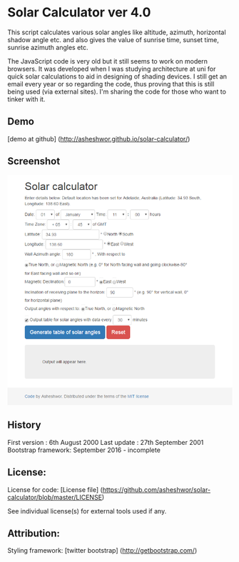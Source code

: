# Solar Calculator ver 4.0

This script calculates various solar angles like altitude, azimuth, horizontal shadow angle etc. and also gives the value of sunrise time, sunset time, sunrise azimuth angles etc.

The JavaScript code is very old but it still seems to work on modern browsers. It was developed when I was studying architecture at uni for quick solar calculations to aid in designing of shading devices. I still get an email every year or so regarding the code, thus proving that this is still being used (via external sites). I'm sharing the code for those who want to tinker with it.

## Demo

[demo at github] (http://asheshwor.github.io/solar-calculator/)

## Screenshot

![page screenshot](img/screenshot.png)

## History

First version	: 6th August 2000
Last update	: 27th September 2001
Bootstrap framework: September 2016 - incomplete

## License:

License for code: [License file] (https://github.com/asheshwor/solar-calculator/blob/master/LICENSE)

See individual license(s) for external tools used if any.

## Attribution:

Styling framework: [twitter bootstrap] (http://getbootstrap.com/)